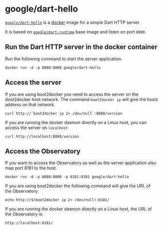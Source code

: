 # google/dart-hello

[`google/dart-hello`](https://index.docker.io/u/google/dart-hello) is a
[docker](https://docker.io) image for a simple Dart HTTP server.

It is based on
[`google/dart-runtime`](https://index.docker.io/u/google/dart-runtime)
base image and listen on port `8080`.

## Run the Dart HTTP server in the docker container

Run the following command to start the server application:

    docker run -d -p 8080:8080 google/dart-hello

## Access the server

If you are using boot2docker you need to access the server on the
doot2docker host network. The command `boot2docker ip` will give the
hosts address on that network.

    curl http://`boot2docker ip 2> /dev/null`:8080/version

If you are running the docker daemon directly on a Linux host, you can
access the server on `localhost`

    curl http://localhost:8080/version

## Access the Observatory

If you want to access the Observatory as well as the server
application also map port 8181 to the host.

    docker run -d -p 8080:8080 -p 8181:8181 google/dart-hello

If you are using boot2docker the following command will give the URL of
the Observatory:

    echo http://$(boot2docker ip 2> /dev/null):8181/

If you are running the docker daemon directly on a Linux host, the
URL of the Observatory is:

    http://localhost:8181/

